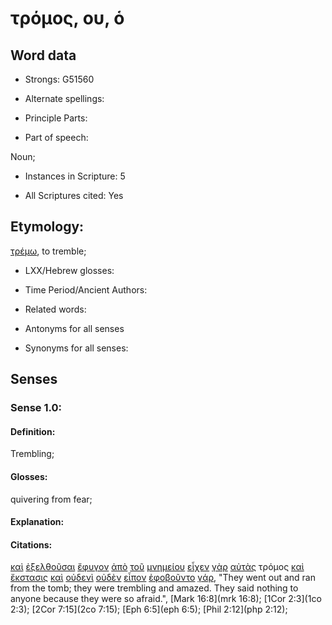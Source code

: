 # τρόμος, ου, ὁ

<!-- Status: S2=NeedsReview -->
<!-- Lexica used for edits: BDAG, FFM, LN, A-S -->

## Word data

* Strongs: G51560

* Alternate spellings:

* Principle Parts: 

* Part of speech: 

Noun;

* Instances in Scripture: 5

* All Scriptures cited: Yes

## Etymology: 

[τρέμω](../G51410/01.md), to tremble;

* LXX/Hebrew glosses: 

* Time Period/Ancient Authors: 

* Related words: 

* Antonyms for all senses

* Synonyms for all senses: 

## Senses 

### Sense 1.0:

#### Definition: 

Trembling;

#### Glosses:

quivering from fear;

#### Explanation:

#### Citations:

[καὶ](../G25320/01.md) [ἐξελθοῦσαι](../G18310/01.md) [ἔφυγον](../G53430/01.md) [ἀπὸ](../G05750/01.md) [τοῦ](../G35880/01.md) [μνημείου](../G34190/01.md) [εἶχεν](../G21920/01.md) [γὰρ](../G10630/01.md) [αὐτὰς](../G08460/01.md) τρόμος [καὶ](../G25320/01.md) [ἔκστασις](../G16110/01.md) [καὶ](../G25320/01.md) [οὐδενὶ](../G37620/01.md) [οὐδὲν](../G37620/01.md) [εἶπον](../G30040/01.md) [ἐφοβοῦντο](../G53990/01.md) [γάρ](../G10630/01.md), 
"They went out and ran from the tomb; they were trembling and amazed. They said nothing to anyone because they were so afraid.", 
[Mark 16:8](mrk 16:8);  [1Cor 2:3](1co 2:3);  [2Cor 7:15](2co 7:15);  [Eph 6:5](eph 6:5);  [Phil 2:12](php 2:12);                                              
